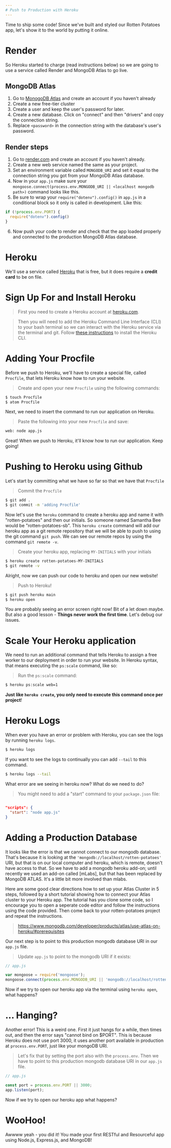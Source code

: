 ```yaml
---
# Push to Production with Heroku
---
```


Time to ship some code! Since we've built and styled our Rotten Potatoes app, let's show it to the world by putting it online. 

# Render

So Heroku started to charge (read instructions below) so we are going to use a service called Render and MongoDB Atlas to go live.

## MongoDB Atlas

1. Go to [MonogoDB Atlas](https://www.mongodb.com/) and create an account if you haven't already
2. Create a new free-tier cluster
3. Create a user and keep the user's password for later.
4. Create a new database. Click on "connect" and then "drivers" and copy the connection string.
5. Replace `<password>` in the connection string with the database's user's password.

## Render steps

1. Go to [render.com](https://www.render.com) and create an account if you haven't already.
2. Create a new web service named the same as your project.
3. Set an environment variable called `MONGODB_URI` and set it equal to the connection string you got from your MongoDB Atlas database.
4. Now in your `app.js` make sure your `mongoose.connect(process.env.MONGODB_URI || <localhost mongodb path>)` command looks like this.
5. Be sure to wrap your `require("dotenv").config()` in `app.js` in a conditional block so it only is called in development. Like this:

```js
if (!process.env.PORT) {
  require("dotenv").config()
}
```
6. Now push your code to render and check that the app loaded properly and connected to the production MongoDB Atlas database.

# Heroku

We'll use a service called [Heroku](https://www.heroku.com) that is free, but it does require a **credit card** to be on file.

# Sign Up For and Install Heroku

> First you need to create a Heroku account at [heroku.com](https://www.heroku.com).

> Then you will need to add the Heroku Command Line Interface (CLI) to your bash terminal so we can interact with the Heroku service via the terminal and git. Follow [these instructions](https://devcenter.heroku.com/articles/heroku-cli) to install the Heroku CLI.

# Adding Your Procfile

Before we push to Heroku, we'll have to create a special file, called `Procfile`, that lets Heroku know how to run your website.

> Create and open your new `Procfile` using the following commands:

```bash
$ touch Procfile
$ atom Procfile
```

Next, we need to insert the command to run our application on Heroku.

> Paste the following into your new `Procfile` and save:

```bash
web: node app.js
```

Great! When we push to Heroku, it'll know how to run our application. Keep going!


# Pushing to Heroku using Github

Let's start by committing what we have so far so that we have that `Procfile`

> Commit the `Procfile`

```bash
$ git add .
$ git commit -m 'adding Procfile'
```

Now let's use the `heroku` command to create a heroku app and name it with "rotten-potatoes" and then our initials. So someone named Samantha Bee would be "rotten-potatoes-sb". This `heroku create` command will add our heroku app as a git remote repository that we will be able to push to using the git command `git push`. We can see our remote repos by using the command `git remote -v`.

> Create your heroku app, replacing `MY-INITIALS` with your initials

```bash
$ heroku create rotten-potatoes-MY-INITIALS
$ git remote -v
```

Alright, now we can push our code to heroku and open our new website!

> Push to Heroku!

```bash
$ git push heroku main
$ heroku open
```

You are probably seeing an error screen right now! Bit of a let down maybe. But also a good lesson - **Things never work the first time**. Let's debug our issues.

# Scale Your Heroku application

We need to run an additional command that tells Heroku to assign a free worker to our deployment in order to run your website. In Heroku syntax, that means executing the `ps:scale` command, like so:

> Run the `ps:scale` command:

```bash
$ heroku ps:scale web=1
```

**Just like `heroku create`, you only need to execute this command once per project**!

# Heroku Logs

When ever you have an error or problem with Heroku, you can see the logs by running `heroku logs`.

```bash
$ heroku logs
```

If you want to see the logs to continually you can add `--tail` to this command.

```bash
$ heroku logs --tail
```

What error are we seeing in heroku now? What do we need to do?

> You might need to add a "start" command to your `package.json` file:

```json

"scripts": {
  "start": "node app.js"
}
```

# Adding a Production Database

It looks like the error is that we cannot connect to our mongodb database. That's because it is looking at the `'mongodb://localhost/rotten-potatoes'` URI, but that is on our local computer and heroku, which is remote, doesn't have access to that. So we have to add a mongodb heroku add-on; until recently we used an add-on called [mLabs], but that has been replaced by MongoDB ATLAS. It's a little bit more involved than mlabs.

Here are some good clear directions how to set up your Atlas Cluster in 5 steps, followed by a short tutorial showing how to connect your Atlas cluster to your Heroku app. The tutorial has you clone some code, so I encourage you to open a seperate code editor and follow the instructions using the code provided. Then come back to your rotten-potatoes project and repeat the instructions.

> https://www.mongodb.com/developer/products/atlas/use-atlas-on-heroku/#prerequisites


Our next step is to point to this production mongodb database URI in our `app.js` file.

> Update `app.js` to point to the mongodb URI if it exists:

```js
// app.js

var mongoose = require('mongoose');
mongoose.connect(process.env.MONGODB_URI || 'mongodb://localhost/rotten-potatoes', { useNewUrlParser: true });
```

Now if we try to open our heroku app via the terminal using `heroku open`, what happens?

# ... Hanging?

Another error! This is a weird one. First it just hangs for a while, then times out, and then the error says "cannot bind on $PORT". This is because Heroku does not use port 3000, it uses another port available in production at `process.env.PORT`, just like your mongoDB URI.

> Let's fix that by setting the port also with the `process.env`. Then we have to point to this production mongodb database URI in our `app.js` file.

```js
// app.js

const port = process.env.PORT || 3000;
app.listen(port);
```

Now if we try to open our heroku app what happens?

# WooHoo!

Awwww yeah - you did it! You made your first RESTful and Resourceful app using Node.js, Express.js, and MongoDB!
